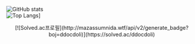 ![GitHub stats](https://github-readme-stats.vercel.app/api?username=Jinnyzinny&show_icons=true&theme=radical)
<br>
![Top Langs](https://github-readme-stats.vercel.app/api/top-langs/?username=Jinnyzinny)]
<div align="center">
[![Solved.ac프로필](http://mazassumnida.wtf/api/v2/generate_badge?boj=ddocdoli)](https://solved.ac/ddocdoli)
</div>
